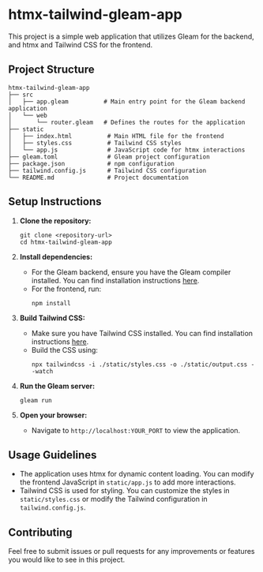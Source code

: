 # htmx-tailwind-gleam-app

This project is a simple web application that utilizes Gleam for the backend, and htmx and Tailwind CSS for the frontend. 

## Project Structure

```
htmx-tailwind-gleam-app
├── src
│   ├── app.gleam          # Main entry point for the Gleam backend application
│   └── web
│       └── router.gleam   # Defines the routes for the application
├── static
│   ├── index.html          # Main HTML file for the frontend
│   ├── styles.css          # Tailwind CSS styles
│   └── app.js              # JavaScript code for htmx interactions
├── gleam.toml              # Gleam project configuration
├── package.json            # npm configuration
├── tailwind.config.js      # Tailwind CSS configuration
└── README.md               # Project documentation
```

## Setup Instructions

1. **Clone the repository:**
   ```
   git clone <repository-url>
   cd htmx-tailwind-gleam-app
   ```

2. **Install dependencies:**
   - For the Gleam backend, ensure you have the Gleam compiler installed. You can find installation instructions [here](https://gleam.run/getting-started/).
   - For the frontend, run:
     ```
     npm install
     ```

3. **Build Tailwind CSS:**
   - Make sure you have Tailwind CSS installed. You can find installation instructions [here](https://tailwindcss.com/docs/installation).
   - Build the CSS using:
     ```
     npx tailwindcss -i ./static/styles.css -o ./static/output.css --watch
     ```

4. **Run the Gleam server:**
   ```
   gleam run
   ```

5. **Open your browser:**
   - Navigate to `http://localhost:YOUR_PORT` to view the application.

## Usage Guidelines

- The application uses htmx for dynamic content loading. You can modify the frontend JavaScript in `static/app.js` to add more interactions.
- Tailwind CSS is used for styling. You can customize the styles in `static/styles.css` or modify the Tailwind configuration in `tailwind.config.js`.

## Contributing

Feel free to submit issues or pull requests for any improvements or features you would like to see in this project.